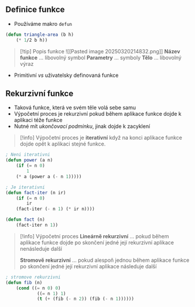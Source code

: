 ## Definice funkce
- Používáme makro `defun`
```lisp
(defun triangle-area (b h)
	(* 1/2 b h))
```
>[!tip] Popis funkce
>![[Pasted image 20250320214832.png]]
>**Název funkce** ... libovolný symbol
>**Parametry** ... symboly
>**Tělo** ... libovolný výraz
- Primitivní *vs* uživatelsky definovaná funkce

## Rekurzivní funkce
- Taková funkce, která ve svém těle volá sebe samu
- Výpočetní proces je rekurzivní pokud během aplikace funkce dojde k aplikaci téže funkce
- Nutné mít *ukončovací podmínku*, jinak dojde k zacyklení
>[!info]
>Výpočetní proces je **iterativní** když na konci aplikace funkce dojde opět k aplikaci stejné funkce.

```lisp
; Neni iterativni
(defun power (a n)
	(if (= n 0)
		1
	(* a (power a (- n 1)))))

; Je iterativni
(defun fact-iter (n ir)
	(if (= n 0)
		ir
	(fact-iter (- n 1) (* ir n))))

(defun fact (n)
	(fact-iter n 1))
```

> [!info] Výpočetní proces
> **Lineárně rekurzivní** ... pokud během aplikace funkce dojde po skončení jedné její rekurzivní aplikace nenásleduje další
> 
> **Stromově rekurzivní** ... pokud alespoň jednou během aplikace funkce po skončení jedné její rekurzivní aplikace následuje další

```lisp
; stromove rekurzivni
(defun fib (n)
	(cond ((= n 0) 0)
			((= n 1) 1)
			(t (+ (fib (- n 2)) (fib (- n 1))))))
```

